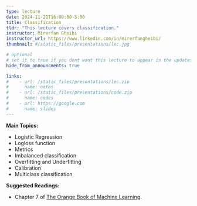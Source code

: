 ```yaml
---
type: lecture
date: 2024-11-21T16:00:00-5:00
title: Classification
tldr: "This lecture covers classification."
instructor: Mirerfan Gheibi
instructor_url: https://www.linkedin.com/in/mirerfangheibi/
thumbnail: #/static_files/presentations/lec.jpg

# optional
# set it to true if you dont want this lecture to appear in the updates section
hide_from_announcments: true

links: 
#    - url: /static_files/presentations/lec.zip
#      name: notes
#    - url: /static_files/presentations/code.zip
#      name: codes
#    - url: https://google.com
#      name: slides
---
```

**Main Topics:**
- Logistic Regression
- Logloss function
- Metrics
- Imbalanced classification
- Overfitting and Underfitting
- Calibration
- Multiclass classification

**Suggested Readings:**
- Chapter 7 of [The Orange Book of Machine Learning](https://leanpub.com/TOBoML).